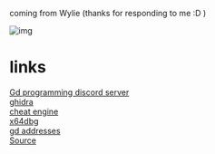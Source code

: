 coming from Wylie (thanks for responding to me :D )

![img](https://cdn.discordapp.com/attachments/868223049680425030/877597414507307018/unknown.png)
# links
[Gd programming discord server](https://discord.com/invite/jEwtDBK)<br>
[ghidra](https://ghidra-sre.org)<br>
[cheat engine](https://cheatengine.org)<br>
[x64dbg](https://x64dbg.com/#start)<br>
[gd addresses](https://github.com/spookybear0/gd-addresses/)<br>
[Source](https://github.com/matcool/gd-mod-example)<br>
